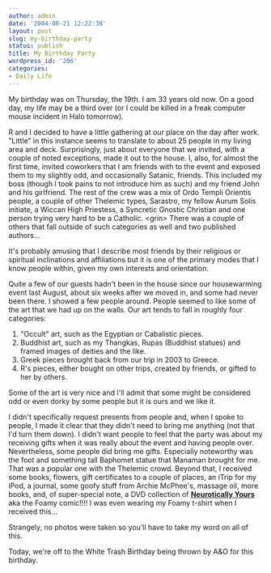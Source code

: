 ```yaml
---
author: admin
date: '2004-08-21 12:22:38'
layout: post
slug: my-birthday-party
status: publish
title: My Birthday Party
wordpress_id: '206'
categories:
- Daily Life
---
```


My birthday was on Thursday, the 19th. I am 33 years old now. On a good
day, my life may be a third over (or I could be killed in a freak
computer mouse incident in Halo tomorrow).

R and I decided to have a little gathering at our place on the day after
work. "Little" in this instance seems to translate to about 25 people in
my living area and deck. Surprisingly, just about everyone that we
invited, with a couple of noted exceptions, made it out to the house. I,
also, for almost the first time, invited coworkers that I am friends
with to the event and exposed them to my slightly odd, and occasionally
Satanic, friends. This included my boss (though I took pains to not
introduce him as such) and my friend John and his girlfriend. The rest
of the crew was a mix of Ordo Templi Orientis people, a couple of other
Thelemic types, Sarastro, my fellow Aurum Solis initiate, a Wiccan High
Priestess, a Syncretic Gnostic Christian and one person trying very hard
to be a Catholic. <grin\> There was a couple of others that fall outside
of such categories as well and two published authors...

It's probably amusing that I describe most friends by their religious or
spiritual inclinations and affiliations but it is one of the primary
modes that I know people within, given my own interests and orientation.

Quite a few of our guests hadn't been in the house since our
housewarming event last August, about six weeks after we moved in, and
some had never been there. I showed a few people around. People seemed
to like some of the art that we had up on the walls. Our art tends to
fall in roughly four categories:

1.  "Occult" art, such as the Egyptian or Cabalistic pieces.
2.  Buddhist art, such as my Thangkas, Rupas (Buddhist statues) and
    framed images of deities and the like.
3.  Greek pieces brought back from our trip in 2003 to Greece.
4.  R's pieces, either bought on other trips, created by friends, or
    gifted to her by others.

Some of the art is very nice and I'll admit that some might be
considered odd or even dorky by some people but it is ours and we like
it.

I didn't specifically request presents from people and, when I spoke to
people, I made it clear that they didn't need to bring me anything (not
that I'd turn them down). I didn't want people to feel that the party
was about my receiving gifts when it was really about the event and
having people over. Nevertheless, some people did bring me gifts.
Especially noteworthy was the foot and something tall Baphomet statue
that Manaman brought for me. That was a popular one with the Thelemic
crowd. Beyond that, I received some books, flowers, gift certificates to
a couple of places, an iTrip for my iPod, a journal, some goofy stuff
from Archie McPhee's, massage oil, more books, and, of super-special
note, a DVD collection of **[Neurotically
Yours](http://www.illwillpress.com)** aka the Foamy comic!!!! I was even
wearing my Foamy t-shirt when I received this...

Strangely, no photos were taken so you'll have to take my word on all of
this.

Today, we're off to the White Trash Birthday being thrown by A&O for
this birthday.
